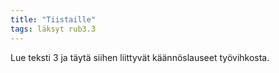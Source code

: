 ```yaml
---
title: "Tiistaille"
tags: läksyt rub3.3
---
```


Lue teksti 3 ja täytä siihen liittyvät käännöslauseet työvihkosta.